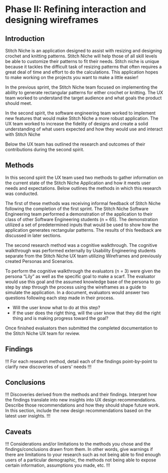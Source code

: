 # Phase II: Refining interaction and designing wireframes

## Introduction

Stitch Niche is an application designed to assist with resizing and designing crochet and knitting patterns. Stitch Niche will help those of all skill levels be able to customize their patterns to fit their needs. Stitch niche is unique because it tackles the difficult task of resizing patterns that often requires a great deal of time and effort to do the calculations. This application hopes to make working on the projects you want to make a little easier!

In the previous sprint, the Stitch Niche team focused on implementing the ability to generate rectangular patterns for either crochet or knitting. The UX team worked to understand the target audience and what goals the product should meet.

In the second spirit, the software engineering team worked to implement new features that would make Stitch Niche a more robust application. The UX team worked to increase the fidelity of designs and create a solid understanding of what users expected and how they would use and interact with Stitch Niche

Below the UX team has outlined the research and outcomes of their contributions during the second spirit.


## Methods

In this second spirit the UX team used two methods to gather information on the current state of the Stitch Niche Application and how it meets user needs and expectations. Below outlines the methods in which this research was conducted. 

The first of these methods was receiving informal feedback of Stitch Niche following the completion of the first sprint. The Stitch Niche Software Engineering team performed a demonstration of the application to their class of other Software Engineering students (n = 65). The demonstration utilized a set of predetermined inputs that would be used to show how the application generates rectangular patterns. The results of this feedback are discussed in later sections.

The second research method was a cognitive walkthrough. The cognitive walkthrough was performed externally by Usability Engineering students separate from the Stitch Niche UX team utilizing Wireframes and previously created Personas and Scenarios.

To perform the cognitive walkthrough the evaluators (n = 3) were given the persona “Lily” as well as the specific goal to make a scarf. The evaluator would use this goal and the assumed knowledge base of the persona to go step by step through the process using the wireframes as a guide to simulate the application. In a document, evaluators would answer two questions
following each step made in their process.

* Will the user know what to do at this step?
* If the user does the right thing, will the user know that they did the right thing and is making progress toward the goal?

Once finished  evaluators then submitted the completed documentation to the Stitch Niche UX team for review.

## Findings

!!! For each research method, detail each of the findings point-by-point to clarify new discoveries of users' needs !!!

## Conclusions

!!! Discoveries derived from the methods and their findings. Interpret how the findings translate into new insights into UX design recommendations. Describe those recommendations and how they should shape future work. In this section, include the new design recommendations based on the latest user insights. !!!

## Caveats

!!! Considerations and/or limitations to the methods you chose and the findings/conclusions drawn from them. In other words, give warnings if there are limitations to your research such as not being able to find enough users of a particular demographic, the methods not being able to expose certain information, assumptions you made, etc. !!!
